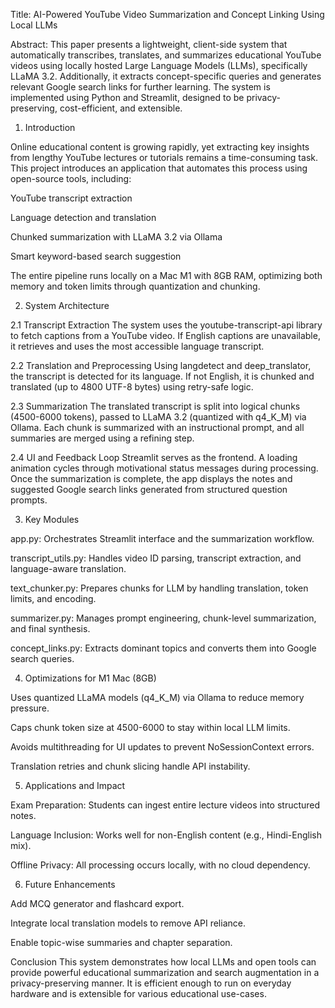 Title: AI-Powered YouTube Video Summarization and Concept Linking Using Local LLMs

Abstract:
This paper presents a lightweight, client-side system that automatically transcribes, translates, and summarizes educational YouTube videos using locally hosted Large Language Models (LLMs), specifically LLaMA 3.2. Additionally, it extracts concept-specific queries and generates relevant Google search links for further learning. The system is implemented using Python and Streamlit, designed to be privacy-preserving, cost-efficient, and extensible.

1. Introduction

Online educational content is growing rapidly, yet extracting key insights from lengthy YouTube lectures or tutorials remains a time-consuming task. This project introduces an application that automates this process using open-source tools, including:

YouTube transcript extraction

Language detection and translation

Chunked summarization with LLaMA 3.2 via Ollama

Smart keyword-based search suggestion

The entire pipeline runs locally on a Mac M1 with 8GB RAM, optimizing both memory and token limits through quantization and chunking.

2. System Architecture

2.1 Transcript Extraction
The system uses the youtube-transcript-api library to fetch captions from a YouTube video. If English captions are unavailable, it retrieves and uses the most accessible language transcript.

2.2 Translation and Preprocessing
Using langdetect and deep_translator, the transcript is detected for its language. If not English, it is chunked and translated (up to 4800 UTF-8 bytes) using retry-safe logic.

2.3 Summarization
The translated transcript is split into logical chunks (4500-6000 tokens), passed to LLaMA 3.2 (quantized with q4_K_M) via Ollama. Each chunk is summarized with an instructional prompt, and all summaries are merged using a refining step.

2.4 UI and Feedback Loop
Streamlit serves as the frontend. A loading animation cycles through motivational status messages during processing. Once the summarization is complete, the app displays the notes and suggested Google search links generated from structured question prompts.

3. Key Modules

app.py: Orchestrates Streamlit interface and the summarization workflow.

transcript_utils.py: Handles video ID parsing, transcript extraction, and language-aware translation.

text_chunker.py: Prepares chunks for LLM by handling translation, token limits, and encoding.

summarizer.py: Manages prompt engineering, chunk-level summarization, and final synthesis.

concept_links.py: Extracts dominant topics and converts them into Google search queries.

4. Optimizations for M1 Mac (8GB)

Uses quantized LLaMA models (q4_K_M) via Ollama to reduce memory pressure.

Caps chunk token size at 4500-6000 to stay within local LLM limits.

Avoids multithreading for UI updates to prevent NoSessionContext errors.

Translation retries and chunk slicing handle API instability.

5. Applications and Impact

Exam Preparation: Students can ingest entire lecture videos into structured notes.

Language Inclusion: Works well for non-English content (e.g., Hindi-English mix).

Offline Privacy: All processing occurs locally, with no cloud dependency.

6. Future Enhancements

Add MCQ generator and flashcard export.

Integrate local translation models to remove API reliance.

Enable topic-wise summaries and chapter separation.

Conclusion
This system demonstrates how local LLMs and open tools can provide powerful educational summarization and search augmentation in a privacy-preserving manner. It is efficient enough to run on everyday hardware and is extensible for various educational use-cases.